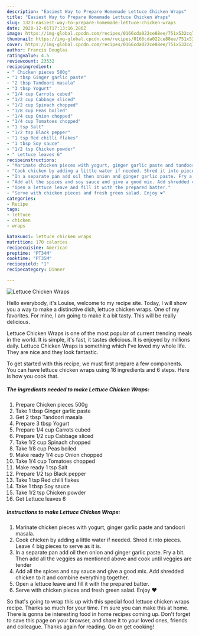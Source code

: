 ```yaml
---
description: "Easiest Way to Prepare Homemade Lettuce Chicken Wraps"
title: "Easiest Way to Prepare Homemade Lettuce Chicken Wraps"
slug: 1323-easiest-way-to-prepare-homemade-lettuce-chicken-wraps
date: 2020-12-01T17:13:16.286Z
image: https://img-global.cpcdn.com/recipes/0166cda022ce88ee/751x532cq70/lettuce-chicken-wraps-recipe-main-photo.jpg
thumbnail: https://img-global.cpcdn.com/recipes/0166cda022ce88ee/751x532cq70/lettuce-chicken-wraps-recipe-main-photo.jpg
cover: https://img-global.cpcdn.com/recipes/0166cda022ce88ee/751x532cq70/lettuce-chicken-wraps-recipe-main-photo.jpg
author: Francis Douglas
ratingvalue: 4.5
reviewcount: 23532
recipeingredient:
- " Chicken pieces 500g"
- "1 tbsp Ginger garlic paste"
- "2 tbsp Tandoori masala"
- "3 tbsp Yogurt"
- "1/4 cup Carrots cubed"
- "1/2 cup Cabbage sliced"
- "1/2 cup Spinach chopped"
- "1/8 cup Peas boiled"
- "1/4 cup Onion chopped"
- "1/4 cup Tomatoes chopped"
- "1 tsp Salt"
- "1/2 tsp Black pepper"
- "1 tsp Red chilli flakes"
- "1 tbsp Soy sauce"
- "1/2 tsp Chicken powder"
- " Lettuce leaves 6"
recipeinstructions:
- "Marinate chicken pieces with yogurt, ginger garlic paste and tandoori masala."
- "Cook chicken by adding a little water if needed. Shred it into pieces. Leave 4 big pieces to serve as it is."
- "In a separate pan add oil then onion and ginger garlic paste. Fry a bit. Then add all the veggies as mentioned above and cook until veggies are tender"
- "Add all the spices and soy sauce and give a good mix. Add shredded chicken to it and combine everything together."
- "Open a lettuce leave and fill it with the prepared batter."
- "Serve with chicken pieces and fresh green salad. Enjoy ❤"
categories:
- Recipe
tags:
- lettuce
- chicken
- wraps

katakunci: lettuce chicken wraps 
nutrition: 170 calories
recipecuisine: American
preptime: "PT34M"
cooktime: "PT35M"
recipeyield: "1"
recipecategory: Dinner

---
```



![Lettuce Chicken Wraps](https://img-global.cpcdn.com/recipes/0166cda022ce88ee/751x532cq70/lettuce-chicken-wraps-recipe-main-photo.jpg)

Hello everybody, it's Louise, welcome to my recipe site. Today, I will show you a way to make a distinctive dish, lettuce chicken wraps. One of my favorites. For mine, I am going to make it a bit tasty. This will be really delicious.



Lettuce Chicken Wraps is one of the most popular of current trending meals in the world. It is simple, it's fast, it tastes delicious. It is enjoyed by millions daily. Lettuce Chicken Wraps is something which I've loved my whole life. They are nice and they look fantastic.


To get started with this recipe, we must first prepare a few components. You can have lettuce chicken wraps using 16 ingredients and 6 steps. Here is how you cook that.

<!--inarticleads1-->

##### The ingredients needed to make Lettuce Chicken Wraps:

1. Prepare  Chicken pieces 500g
1. Take 1 tbsp Ginger garlic paste
1. Get 2 tbsp Tandoori masala
1. Prepare 3 tbsp Yogurt
1. Prepare 1/4 cup Carrots cubed
1. Prepare 1/2 cup Cabbage sliced
1. Take 1/2 cup Spinach chopped
1. Take 1/8 cup Peas boiled
1. Make ready 1/4 cup Onion chopped
1. Take 1/4 cup Tomatoes chopped
1. Make ready 1 tsp Salt
1. Prepare 1/2 tsp Black pepper
1. Take 1 tsp Red chilli flakes
1. Take 1 tbsp Soy sauce
1. Take 1/2 tsp Chicken powder
1. Get  Lettuce leaves 6




<!--inarticleads2-->

##### Instructions to make Lettuce Chicken Wraps:

1. Marinate chicken pieces with yogurt, ginger garlic paste and tandoori masala.
1. Cook chicken by adding a little water if needed. Shred it into pieces. Leave 4 big pieces to serve as it is.
1. In a separate pan add oil then onion and ginger garlic paste. Fry a bit. Then add all the veggies as mentioned above and cook until veggies are tender
1. Add all the spices and soy sauce and give a good mix. Add shredded chicken to it and combine everything together.
1. Open a lettuce leave and fill it with the prepared batter.
1. Serve with chicken pieces and fresh green salad. Enjoy ❤




So that's going to wrap this up with this special food lettuce chicken wraps recipe. Thanks so much for your time. I'm sure you can make this at home. There is gonna be interesting food in home recipes coming up. Don't forget to save this page on your browser, and share it to your loved ones, friends and colleague. Thanks again for reading. Go on get cooking!
